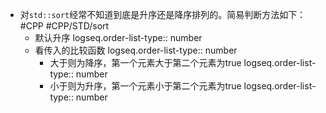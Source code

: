 - 对`std::sort`经常不知道到底是升序还是降序排列的。简易判断方法如下： #CPP #CPP/STD/sort
	- 默认升序
	  logseq.order-list-type:: number
	- 看传入的比较函数
	  logseq.order-list-type:: number
		- 大于则为降序，第一个元素大于第二个元素为true
		  logseq.order-list-type:: number
		- 小于则为升序，第一个元素小于第二个元素为true
		  logseq.order-list-type:: number